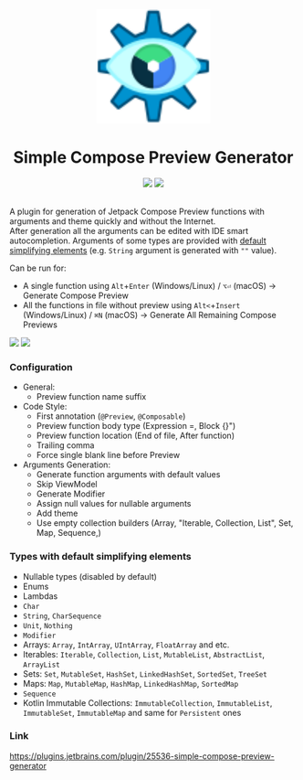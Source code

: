 <div align="center">
	<img src="src/main/resources/META-INF/pluginIcon.svg" width="200" height="200">
    <h1>Simple Compose Preview Generator</h1>
    <a href="https://plugins.jetbrains.com/plugin/25536-simple-compose-preview-generator"><img src="https://img.shields.io/jetbrains/plugin/v/25536-simple-compose-preview-generator.svg"/></a>
    <a href="https://plugins.jetbrains.com/plugin/25536-simple-compose-preview-generator"><img src="https://img.shields.io/jetbrains/plugin/d/25536-simple-compose-preview-generator"/></a>
	<br/>
	<br/>
</div>

A plugin for generation of Jetpack Compose Preview functions with arguments and theme quickly and without the
Internet.  
After generation all the arguments can be edited with IDE smart autocompletion. Arguments of some types are provided
with [default simplifying elements](#types-with-default-simplifying-elements) (e.g. `String` argument is generated with
`""` value).

Can be run for:

- A single function using `Alt`+`Enter` (Windows/Linux) / `⌥⏎` (macOS) -> Generate Compose Preview
- All the functions in file without preview using `Alt<`+`Insert` (Windows/Linux) / `⌘N` (macOS) -> Generate All
  Remaining Compose Previews

![](media/Demo_Single.gif)
![](media/Demo_Multiple.gif)

### Configuration

- General:
    - Preview function name suffix
- Code Style:
    - First annotation (`@Preview`, `@Composable`)
    - Preview function body type (Expression =, Block {}")
    - Preview function location (End of file, After function)
    - Trailing comma
    - Force single blank line before Preview
- Arguments Generation:
    - Generate function arguments with default values
    - Skip ViewModel
    - Generate Modifier
    - Assign null values for nullable arguments
    - Add theme
    - Use empty collection builders (Array, "Iterable, Collection, List", Set, Map, Sequence,)

### Types with default simplifying elements

- Nullable types (disabled by default)
- Enums
- Lambdas
- `Char`
- `String`, `CharSequence`
- `Unit`, `Nothing`
- `Modifier`
- Arrays: `Array`, `IntArray`, `UIntArray`, `FloatArray` and etc.
- Iterables: `Iterable`, `Collection`, `List`, `MutableList`, `AbstractList`, `ArrayList`
- Sets: `Set`, `MutableSet`, `HashSet`, `LinkedHashSet`, `SortedSet`, `TreeSet`
- Maps: `Map`, `MutableMap`, `HashMap`, `LinkedHashMap`, `SortedMap`
- `Sequence`
- Kotlin Immutable Collections: `ImmutableCollection`, `ImmutableList`, `ImmutableSet`, `ImmutableMap` and same for
  `Persistent` ones

### Link

https://plugins.jetbrains.com/plugin/25536-simple-compose-preview-generator
